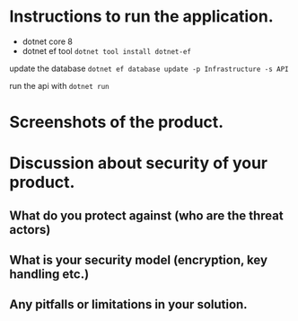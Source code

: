 
# Instructions to run the application.

- dotnet core 8
- dotnet ef tool `dotnet tool install dotnet-ef`

update the database
` dotnet ef database update -p Infrastructure -s API `

run the api with `dotnet run`

# Screenshots of the product.
# Discussion about security of your product.
## What do you protect against (who are the threat actors)
## What is your security model (encryption, key handling etc.)
## Any pitfalls or limitations in your solution.
